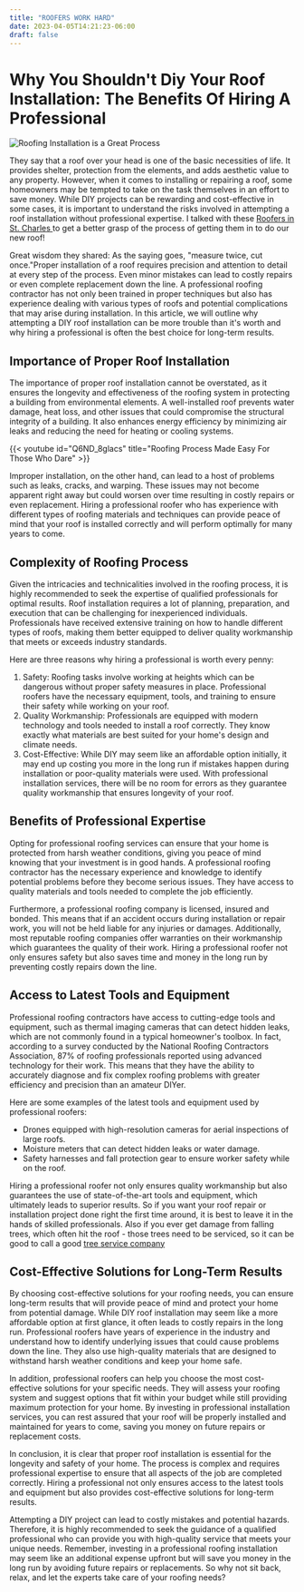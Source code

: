 ```yaml
---
title: "ROOFERS WORK HARD"
date: 2023-04-05T14:21:23-06:00
draft: false
---
```


# Why You Shouldn't Diy Your Roof Installation: The Benefits Of Hiring A Professional

![Roofing Installation is a Great Process](/blue-tile-roofing-installed.jpg)

They say that a roof over your head is one of the basic necessities of life. It provides shelter, protection from the elements, and adds aesthetic value to any property. However, when it comes to installing or repairing a roof, some homeowners may be tempted to take on the task themselves in an effort to save money. While DIY projects can be rewarding and cost-effective in some cases, it is important to understand the risks involved in attempting a roof installation without professional expertise. I talked with these [Roofers in St. Charles ](https://www.roofstcharles.com) to get a better grasp of the process of getting them in to do our new roof!

Great wisdom they shared: As the saying goes, "measure twice, cut once."Proper installation of a roof requires precision and attention to detail at every step of the process. Even minor mistakes can lead to costly repairs or even complete replacement down the line. A professional roofing contractor has not only been trained in proper techniques but also has experience dealing with various types of roofs and potential complications that may arise during installation. In this article, we will outline why attempting a DIY roof installation can be more trouble than it's worth and why hiring a professional is often the best choice for long-term results.

## Importance of Proper Roof Installation

The importance of proper roof installation cannot be overstated, as it ensures the longevity and effectiveness of the roofing system in protecting a building from environmental elements. A well-installed roof prevents water damage, heat loss, and other issues that could compromise the structural integrity of a building. It also enhances energy efficiency by minimizing air leaks and reducing the need for heating or cooling systems.

{{< youtube id="Q6ND_8glacs" title="Roofing Process Made Easy For Those Who Dare" >}}

Improper installation, on the other hand, can lead to a host of problems such as leaks, cracks, and warping. These issues may not become apparent right away but could worsen over time resulting in costly repairs or even replacement. Hiring a professional roofer who has experience with different types of roofing materials and techniques can provide peace of mind that your roof is installed correctly and will perform optimally for many years to come.

## Complexity of Roofing Process

Given the intricacies and technicalities involved in the roofing process, it is highly recommended to seek the expertise of qualified professionals for optimal results. Roof installation requires a lot of planning, preparation, and execution that can be challenging for inexperienced individuals. Professionals have received extensive training on how to handle different types of roofs, making them better equipped to deliver quality workmanship that meets or exceeds industry standards.

Here are three reasons why hiring a professional is worth every penny:

1. Safety: Roofing tasks involve working at heights which can be dangerous without proper safety measures in place. Professional roofers have the necessary equipment, tools, and training to ensure their safety while working on your roof.
2. Quality Workmanship: Professionals are equipped with modern technology and tools needed to install a roof correctly. They know exactly what materials are best suited for your home's design and climate needs.
3. Cost-Effective: While DIY may seem like an affordable option initially, it may end up costing you more in the long run if mistakes happen during installation or poor-quality materials were used. With professional installation services, there will be no room for errors as they guarantee quality workmanship that ensures longevity of your roof.

## Benefits of Professional Expertise

Opting for professional roofing services can ensure that your home is protected from harsh weather conditions, giving you peace of mind knowing that your investment is in good hands. A professional roofing contractor has the necessary experience and knowledge to identify potential problems before they become serious issues. They have access to quality materials and tools needed to complete the job efficiently.

Furthermore, a professional roofing company is licensed, insured and bonded. This means that if an accident occurs during installation or repair work, you will not be held liable for any injuries or damages. Additionally, most reputable roofing companies offer warranties on their workmanship which guarantees the quality of their work. Hiring a professional roofer not only ensures safety but also saves time and money in the long run by preventing costly repairs down the line.

## Access to Latest Tools and Equipment

Professional roofing contractors have access to cutting-edge tools and equipment, such as thermal imaging cameras that can detect hidden leaks, which are not commonly found in a typical homeowner's toolbox. In fact, according to a survey conducted by the National Roofing Contractors Association, 87% of roofing professionals reported using advanced technology for their work. This means that they have the ability to accurately diagnose and fix complex roofing problems with greater efficiency and precision than an amateur DIYer.

Here are some examples of the latest tools and equipment used by professional roofers:
- Drones equipped with high-resolution cameras for aerial inspections of large roofs.
- Moisture meters that can detect hidden leaks or water damage.
- Safety harnesses and fall protection gear to ensure worker safety while on the roof.

Hiring a professional roofer not only ensures quality workmanship but also guarantees the use of state-of-the-art tools and equipment, which ultimately leads to superior results. So if you want your roof repair or installation project done right the first time around, it is best to leave it in the hands of skilled professionals.  Also if you ever get damage from falling trees, which often hit the roof - those trees need to be serviced, so it can be good to call a good [tree service company](https://yokeup.net/posts/hiring-a-tree-service)

## Cost-Effective Solutions for Long-Term Results

By choosing cost-effective solutions for your roofing needs, you can ensure long-term results that will provide peace of mind and protect your home from potential damage. While DIY roof installation may seem like a more affordable option at first glance, it often leads to costly repairs in the long run. Professional roofers have years of experience in the industry and understand how to identify underlying issues that could cause problems down the line. They also use high-quality materials that are designed to withstand harsh weather conditions and keep your home safe.

In addition, professional roofers can help you choose the most cost-effective solutions for your specific needs. They will assess your roofing system and suggest options that fit within your budget while still providing maximum protection for your home. By investing in professional installation services, you can rest assured that your roof will be properly installed and maintained for years to come, saving you money on future repairs or replacement costs.

In conclusion, it is clear that proper roof installation is essential for the longevity and safety of your home. The process is complex and requires professional expertise to ensure that all aspects of the job are completed correctly. Hiring a professional not only ensures access to the latest tools and equipment but also provides cost-effective solutions for long-term results.

Attempting a DIY project can lead to costly mistakes and potential hazards. Therefore, it is highly recommended to seek the guidance of a qualified professional who can provide you with high-quality service that meets your unique needs. Remember, investing in a professional roofing installation may seem like an additional expense upfront but will save you money in the long run by avoiding future repairs or replacements. So why not sit back, relax, and let the experts take care of your roofing needs?


